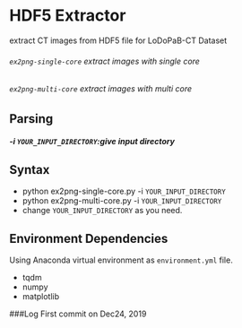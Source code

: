 # HDF5 Extractor
extract CT images from HDF5 file for LoDoPaB-CT Dataset

###### `ex2png-single-core` extract images with single core
###### `ex2png-multi-core` extract images with multi core

## Parsing
##### -i `YOUR_INPUT_DIRECTORY`:give input directory
## Syntax
- python ex2png-single-core.py -i `YOUR_INPUT_DIRECTORY`
- python ex2png-multi-core.py -i `YOUR_INPUT_DIRECTORY`
- change `YOUR_INPUT_DIRECTORY` as you need.
## Environment Dependencies
Using Anaconda virtual environment as `environment.yml` file.

* tqdm
* numpy
* matplotlib

###Log
First commit on Dec24, 2019